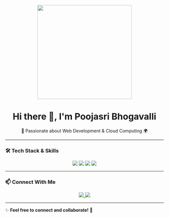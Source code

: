 <p align="center">
  <img src="https://user-images.githubusercontent.com/74038190/212750155-3ceddfbd-19d3-40a3-87af-8d329c8323c4.gif" width="300">
</p>

<h1 align="center">Hi there 👋, I'm Poojasri Bhogavalli</h1>

<p align="center">
  🚀 Passionate about Web Development & Cloud Computing 🌍  
</p>

---

### 🛠️ **Tech Stack & Skills**
<p align="center">
  <img src="https://img.shields.io/badge/HTML5-%23E34F26.svg?&style=flat-square&logo=html5&logoColor=white" />
  <img src="https://img.shields.io/badge/CSS3-%231572B6.svg?&style=flat-square&logo=css3&logoColor=white" />
  <img src="https://img.shields.io/badge/JavaScript-%23F7DF1E.svg?&style=flat-square&logo=javascript&logoColor=black" />
  <img src="https://img.shields.io/badge/Python-%233776AB.svg?&style=flat-square&logo=python&logoColor=white" />
</p>

---

### 📫 **Connect With Me**
<p align="center">
  <a href="https://linkedin.com/in/YOURUSERNAME">
    <img src="https://img.shields.io/badge/LinkedIn-%230077B5.svg?&style=flat-square&logo=linkedin&logoColor=white" />
  </a>
  <a href="mailto:youremail@gmail.com">
    <img src="https://img.shields.io/badge/Gmail-D14836?style=flat-square&logo=gmail&logoColor=white" />
  </a>
</p>

---

✨ **Feel free to connect and collaborate!** 🚀  





